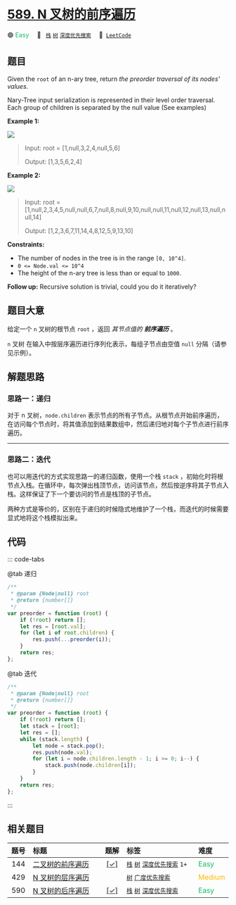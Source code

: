 # [589. N 叉树的前序遍历](https://leetcode.com/problems/n-ary-tree-preorder-traversal)

🟢 <font color=#15bd66>Easy</font>&emsp; 🔖&ensp; [`栈`](/leetcode/outline/tag/stack.md) [`树`](/leetcode/outline/tag/tree.md) [`深度优先搜索`](/leetcode/outline/tag/depth-first-search.md)&emsp; 🔗&ensp;[`LeetCode`](https://leetcode.com/problems/n-ary-tree-preorder-traversal)

## 题目

Given the `root` of an n-ary tree, return _the preorder traversal of its nodes' values_.

Nary-Tree input serialization is represented in their level order traversal.
Each group of children is separated by the null value (See examples)

**Example 1:**

![](https://assets.leetcode.com/uploads/2018/10/12/narytreeexample.png)

> Input: root = [1,null,3,2,4,null,5,6]
>
> Output: [1,3,5,6,2,4]

**Example 2:**

![](https://assets.leetcode.com/uploads/2019/11/08/sample_4_964.png)

> Input: root = [1,null,2,3,4,5,null,null,6,7,null,8,null,9,10,null,null,11,null,12,null,13,null,null,14]
>
> Output: [1,2,3,6,7,11,14,4,8,12,5,9,13,10]

**Constraints:**

- The number of nodes in the tree is in the range `[0, 10^4]`.
- `0 <= Node.val <= 10^4`
- The height of the n-ary tree is less than or equal to `1000`.

**Follow up:** Recursive solution is trivial, could you do it iteratively?

## 题目大意

给定一个 `n` 叉树的根节点 `root` ，返回 _其节点值的 **前序遍历**_ 。

`n` 叉树 在输入中按层序遍历进行序列化表示，每组子节点由空值 `null` 分隔（请参见示例）。

## 解题思路

### 思路一：递归

对于 n 叉树，`node.children` 表示节点的所有子节点。从根节点开始前序遍历，在访问每个节点时，将其值添加到结果数组中，然后递归地对每个子节点进行前序遍历。

---

### 思路二：迭代

也可以用迭代的方式实现思路一的递归函数，使用一个栈 `stack` ，初始化时将根节点入栈。在循环中，每次弹出栈顶节点，访问该节点，然后按逆序将其子节点入栈。这样保证了下一个要访问的节点是栈顶的子节点。

两种方式是等价的，区别在于递归的时候隐式地维护了一个栈，而迭代的时候需要显式地将这个栈模拟出来。

## 代码

::: code-tabs

@tab 递归

```javascript
/**
 * @param {Node|null} root
 * @return {number[]}
 */
var preorder = function (root) {
	if (!root) return [];
	let res = [root.val];
	for (let i of root.children) {
		res.push(...preorder(i));
	}
	return res;
};
```

@tab 迭代

```javascript
/**
 * @param {Node|null} root
 * @return {number[]}
 */
var preorder = function (root) {
	if (!root) return [];
	let stack = [root];
	let res = [];
	while (stack.length) {
		let node = stack.pop();
		res.push(node.val);
		for (let i = node.children.length - 1; i >= 0; i--) {
			stack.push(node.children[i]);
		}
	}
	return res;
};
```

:::

## 相关题目

<!-- prettier-ignore -->
| 题号 | 标题 | 题解 | 标签 | 难度 |
| :------: | :------ | :------: | :------ | :------ |
| 144 | [二叉树的前序遍历](https://leetcode.com/problems/binary-tree-preorder-traversal) | [[✓]](/leetcode/problem/0144.md) |  [`栈`](/leetcode/outline/tag/stack.md) [`树`](/leetcode/outline/tag/tree.md) [`深度优先搜索`](/leetcode/outline/tag/depth-first-search.md) `1+` | <font color=#15bd66>Easy</font> |
| 429 | [N 叉树的层序遍历](https://leetcode.com/problems/n-ary-tree-level-order-traversal) |  |  [`树`](/leetcode/outline/tag/tree.md) [`广度优先搜索`](/leetcode/outline/tag/breadth-first-search.md) | <font color=#ffb800>Medium</font> |
| 590 | [N 叉树的后序遍历](https://leetcode.com/problems/n-ary-tree-postorder-traversal) | [[✓]](/leetcode/problem/0590.md) |  [`栈`](/leetcode/outline/tag/stack.md) [`树`](/leetcode/outline/tag/tree.md) [`深度优先搜索`](/leetcode/outline/tag/depth-first-search.md) | <font color=#15bd66>Easy</font> |

<style>
.blue {
    background-color: #096dd9;
    padding: 0.25rem 0.5rem;
    margin: 0;
    font-size: 0.85em;
    border-radius: 3px;
    color: white;
    font-weight: 500;
}
table th:first-of-type { width: 10%; }
table th:nth-of-type(2) { width: 35%; }
table th:nth-of-type(3) { width: 10%; }
table th:nth-of-type(4) { width: 35%; }
table th:nth-of-type(5) { width: 10%; }
</style>
